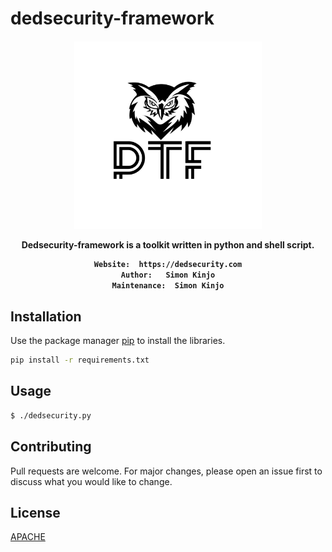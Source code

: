 # dedsecurity-framework
<h4 align="center"><img src="https://raw.githubusercontent.com/3xploit-db/Pentest-Tools-Framework/master/core/logo/logo.jpg" width="300px" height="300px">

Dedsecurity-framework is a toolkit written in python and shell script.

```bash
Website:  https://dedsecurity.com
Author:   Simon Kinjo
Maintenance:  Simon Kinjo
```

## Installation

Use the package manager [pip](https://pip.pypa.io/en/stable/) to install the libraries.

```bash
pip install -r requirements.txt
```
 ## Usage
 ```bash
 $ ./dedsecurity.py
```
## Contributing
Pull requests are welcome. For major changes, please open an issue first to discuss what you would like to change.
## License
[APACHE](http://www.apache.org/licenses/)
